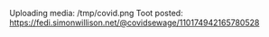 Uploading media: /tmp/covid.png
Toot posted: https://fedi.simonwillison.net/@covidsewage/110174942165780528
